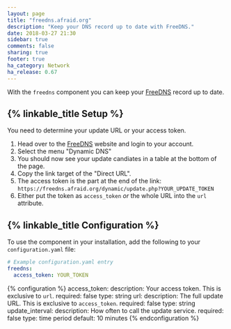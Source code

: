 ```yaml
---
layout: page
title: "freedns.afraid.org"
description: "Keep your DNS record up to date with FreeDNS."
date: 2018-03-27 21:30
sidebar: true
comments: false
sharing: true
footer: true
ha_category: Network
ha_release: 0.67
---
```


With the `freedns` component you can keep your [FreeDNS](https://freedns.afraid.org) record up to date.

## {% linkable_title Setup %}

You need to determine your update URL or your access token.

1. Head over to the [FreeDNS](https://freedns.afraid.org) website and login to your account.
2. Select the menu "Dynamic DNS"
3. You should now see your update candiates in a table at the bottom of the page.
4. Copy the link target of the "Direct URL".
5. The access token is the part at the end of the link: `https://freedns.afraid.org/dynamic/update.php?YOUR_UPDATE_TOKEN`
6. Either put the token as `access_token` _or_ the whole URL into the `url` attribute.

## {% linkable_title Configuration %}

To use the component in your installation, add the following to your `configuration.yaml` file:

```yaml
# Example configuration.yaml entry
freedns:
  access_token: YOUR_TOKEN
```

{% configuration %}
  access_token:
    description: Your access token. This is exclusive to `url`.
    required: false
    type: string
  url:
    description: The full update URL. This is exclusive to `access_token`.
    required: false
    type: string
  update_interval:
    description: How often to call the update service.
    required: false
    type: time period
    default: 10 minutes
{% endconfiguration %}
